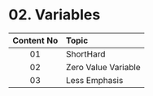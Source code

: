 # 02. Variables

| **Content No**     | **Topic**           |
| :-------------:   |:-------------|
| 01                | ShortHard                                        |
| 02                | Zero Value Variable                              |
| 03                | Less Emphasis                                    |


